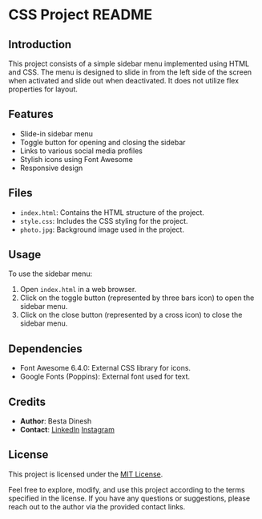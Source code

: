 # CSS Project README

## Introduction
This project consists of a simple sidebar menu implemented using HTML and CSS. The menu is designed to slide in from the left side of the screen when activated and slide out when deactivated. It does not utilize flex properties for layout.

## Features
- Slide-in sidebar menu
- Toggle button for opening and closing the sidebar
- Links to various social media profiles
- Stylish icons using Font Awesome
- Responsive design

## Files
- `index.html`: Contains the HTML structure of the project.
- `style.css`: Includes the CSS styling for the project.
- `photo.jpg`: Background image used in the project.

## Usage
To use the sidebar menu:
1. Open `index.html` in a web browser.
2. Click on the toggle button (represented by three bars icon) to open the sidebar menu.
3. Click on the close button (represented by a cross icon) to close the sidebar menu.

## Dependencies
- Font Awesome 6.4.0: External CSS library for icons.
- Google Fonts (Poppins): External font used for text.

## Credits
- **Author**: Besta Dinesh
- **Contact**: [LinkedIn](https://www.linkedin.com/in/besta-dinesh-736599263)  [Instagram](https://www.instagram.com/dinnu_20_04)

## License
This project is licensed under the [MIT License](LICENSE).

Feel free to explore, modify, and use this project according to the terms specified in the license. If you have any questions or suggestions, please reach out to the author via the provided contact links.
